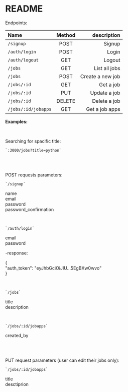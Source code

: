 # README

Endpoints: 

| Name | Method | description |
| :---         |     :---:      |          ---: |
| `/signup`   | POST    | Signup    |
| `/auth/login`     | POST       | Login      |
| `/auth/logout`     | GET       | Logout      |
| `/jobs`     | GET       | List all jobs      |
| `/jobs`     | POST       | Create a new job      |
| `/jobs/:id`     | GET       | Get a job      |
| `/jobs/:id`     | PUT       | Update a job      |
| `/jobs/:id`     | DELETE       | Delete a job      |
| `/jobs/:id/jobapps`     | GET       | Get a job apps      |



<b>Examples:</b>

<br>

<p>
	<summary>Searching for spacific title:</summary>
<p>
	
	`:3000/jobs?title=python`
	
</p>
</p>
<br>
<br>
<p>
POST requests parameters:
</p>
<p>
	
	`/signup`

<p>
name
<br>
email
<br>
password
<br>
password_confirmation

</p>

</p>
<br>
<p>

	`/auth/login`

<p>
email
<br>
password
<br>
</p>

-response:

{
<br>
"auth_token": "eyJhbGciOiJIU...5EgBXw0wvo"
<br>
}
</p>
<br>
<p>

	`/jobs`

<p>
title
<br>
description
<br>
</p>

</p>
<br>
<p>

	`/jobs/:id/jobapps`

<p>
	created_by
</p>
</p>
	
<br>
<p>
<br>
PUT request parameters (user can edit their jobs only):
<br>

	`/jobs/:id/jobapps`

<p>
title
<br>
desctiprion
</p>
</p>
